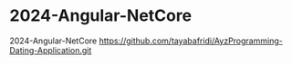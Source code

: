 # 2024-Angular-NetCore
2024-Angular-NetCore
https://github.com/tayabafridi/AyzProgramming-Dating-Application.git

